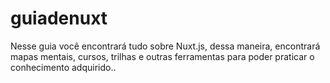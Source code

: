 # guiadenuxt
Nesse guia você encontrará tudo sobre Nuxt.js, dessa maneira, encontrará mapas mentais, cursos, trilhas e outras ferramentas para poder praticar o conhecimento adquirido..
